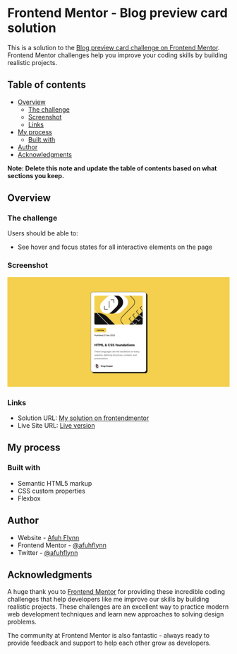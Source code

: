 # Frontend Mentor - Blog preview card solution

This is a solution to the [Blog preview card challenge on Frontend Mentor](https://www.frontendmentor.io/challenges/blog-preview-card-ckPaj01IcS). Frontend Mentor challenges help you improve your coding skills by building realistic projects.

## Table of contents

- [Overview](#overview)
  - [The challenge](#the-challenge)
  - [Screenshot](#screenshot)
  - [Links](#links)
- [My process](#my-process)
  - [Built with](#built-with)
- [Author](#author)
- [Acknowledgments](#acknowledgments)

**Note: Delete this note and update the table of contents based on what sections you keep.**

## Overview

### The challenge

Users should be able to:

- See hover and focus states for all interactive elements on the page

### Screenshot

![Solution ScreenShot](./public/screenshot.png)

### Links

- Solution URL: [My solution on frontendmentor](https://www.frontendmentor.io/solutions/blog-preview-card-ZYB0YUZalE)
- Live Site URL: [Live version](https://hilarious-sfogliatella-ac10fa.netlify.app)

## My process

### Built with

- Semantic HTML5 markup
- CSS custom properties
- Flexbox

## Author

- Website - [Afuh Flynn](https://github.com/afuhflynn)
- Frontend Mentor - [@afuhflynn](https://www.frontendmentor.io/profile/afuhflynn)
- Twitter - [@afuhflynn](https://www.twitter.com/afuhflynn)

## Acknowledgments

A huge thank you to [Frontend Mentor](https://www.frontendmentor.io) for providing these incredible coding challenges that help developers like me improve our skills by building realistic projects. These challenges are an excellent way to practice modern web development techniques and learn new approaches to solving design problems.

The community at Frontend Mentor is also fantastic - always ready to provide feedback and support to help each other grow as developers.
